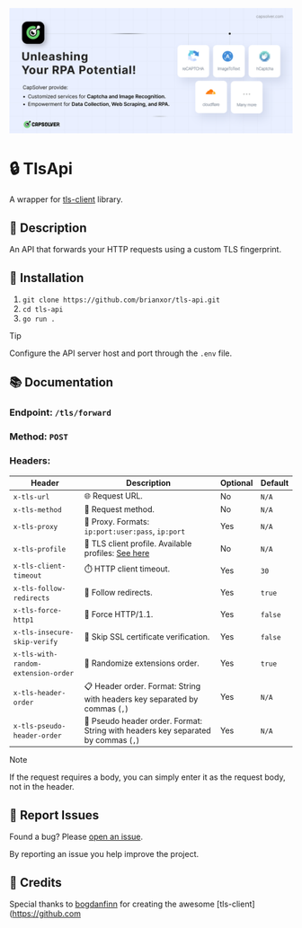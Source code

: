 [![CapSolver](assets/CapSolver.png)](https://www.capsolver.com/?utm_source=github&utm_medium=repo&utm_campaign=scraping&utm_term=tls-api)

# 🔒 TlsApi

A wrapper for [tls-client](https://github.com/bogdanfinn/tls-client) library.

## 📝 Description

An API that forwards your HTTP requests using a custom TLS fingerprint.

## 🚀 Installation

1. `git clone https://github.com/brianxor/tls-api.git`
2. `cd tls-api`
3. `go run .`

> [!TIP]
> Configure the API server host and port through the `.env` file.

## 📚 Documentation

### Endpoint: `/tls/forward`

### Method: `POST`

### Headers:

| Header                              | Description                                                                                                                                                            | Optional | Default |
|-------------------------------------|------------------------------------------------------------------------------------------------------------------------------------------------------------------------|----------|---------|
| `x-tls-url`                         | 🌐 Request URL.                                                                                                                                                        | No       | `N/A`   |
| `x-tls-method`                      | 📮 Request method.                                                                                                                                                     | No       | `N/A`   |
| `x-tls-proxy`                       | 🔄 Proxy. Formats: `ip:port:user:pass`, `ip:port`                                                                                                                      | Yes      | `N/A`   |
| `x-tls-profile`                     | 👤 TLS client profile. Available profiles: [See here](https://github.com/bogdanfinn/tls-client/blob/18abae60034c6d510a17b62c936efafdf53ebb80/profiles/profiles.go#L10) | No       | `N/A`   |
| `x-tls-client-timeout`              | ⏱️ HTTP client timeout.                                                                                                                                                | Yes      | `30`    |
| `x-tls-follow-redirects`            | 🔀 Follow redirects.                                                                                                                                                   | Yes      | `true`  |
| `x-tls-force-http1`                 | 🔌 Force HTTP/1.1.                                                                                                                                                     | Yes      | `false` |
| `x-tls-insecure-skip-verify`        | 🚫 Skip SSL certificate verification.                                                                                                                                  | Yes      | `false` |
| `x-tls-with-random-extension-order` | 🎲 Randomize extensions order.                                                                                                                                         | Yes      | `true`  |
| `x-tls-header-order`                | 📋 Header order. Format: String with headers key separated by commas (`,`)                                                                                             | Yes      | `N/A`   |
| `x-tls-pseudo-header-order`         | 📑 Pseudo header order. Format: String with headers key separated by commas (`,`)                                                                                      | Yes      | `N/A`   |

> [!NOTE]
> If the request requires a body, you can simply enter it as the request body, not in the header.

## 🐛 Report Issues

Found a bug? Please [open an issue](https://github.com/brianxor/tls-api/issues).


By reporting an issue you help improve the project.

## 🙏 Credits

Special thanks to [bogdanfinn](https://github.com/bogdanfinn/) for creating the awesome [tls-client](https://github.com